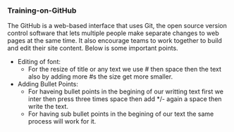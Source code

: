### Training-on-GitHub
The GitHub is a web-based interface that uses Git, the open source version control software that lets multiple people make separate changes to web pages at the same time. It also encourage teams to work together to build and edit their site content. Below is some important points.  
   * Editing of font:
     * For the resize of title or any text we use # then space then the text also by adding more #s the size get more smaller.
   * Adding Bullet Points:
      * For haveing bullet points in the begining of our writting text first we inter then press three times space then add */- again a space then write the text.
      * For having sub bullet points in the begining of our text the same process will work for it.
